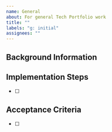 ```yaml
---
name: General
about: For general Tech Portfolio work
title: ""
labels: "g: initial"
assignees: ""
---
```


## Background Information

<!-- Description, links, [user stories](https://www.agilealliance.org/glossary/user-stories/), etc. What is the problem we are trying to solve? If the work is described/tracked elsewhere, feel free to simply link there. Use the [INVEST](https://www.agilealliance.org/glossary/invest) method to assess completeness. -->

## Implementation Steps

<!-- This is the "how": the steps to get the acceptance criteria fulfilled. They can be filled in and adjusted after the issue is created/groomed. -->

- [ ]

## Acceptance Criteria

<!-- [Definition of Done.](https://www.agilealliance.org/glossary/definition-of-done). This should be as objective as possible. -->

- [ ]
